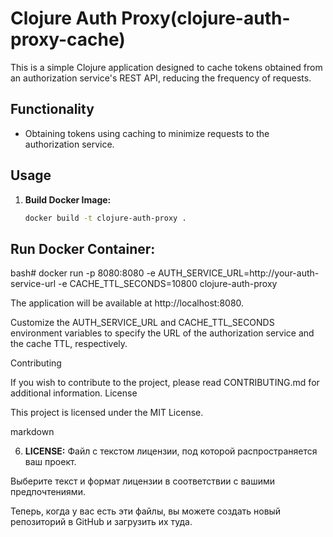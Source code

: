 # Clojure Auth Proxy(clojure-auth-proxy-cache)

This is a simple Clojure application designed to cache tokens obtained from an authorization service's REST API, reducing the frequency of requests.

## Functionality

- Obtaining tokens using caching to minimize requests to the authorization service.

## Usage

1. **Build Docker Image:**

   ```bash
   docker build -t clojure-auth-proxy .

## Run Docker Container:

bash# docker run -p 8080:8080 -e AUTH_SERVICE_URL=http://your-auth-service-url -e CACHE_TTL_SECONDS=10800 clojure-auth-proxy

The application will be available at http://localhost:8080.

Customize the AUTH_SERVICE_URL and CACHE_TTL_SECONDS environment variables to specify the URL of the authorization service and the cache TTL, respectively.

Contributing

If you wish to contribute to the project, please read CONTRIBUTING.md for additional information.
License

This project is licensed under the MIT License.

markdown


6. **LICENSE:** Файл с текстом лицензии, под которой распространяется ваш проект.

Выберите текст и формат лицензии в соответствии с вашими предпочтениями.

Теперь, когда у вас есть эти файлы, вы можете создать новый репозиторий в GitHub и загрузить их туда.

